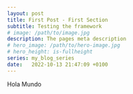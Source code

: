 ```yaml
---
layout: post
title: First Post - First Section
subtitle: Testing the framework
# image: /path/to/image.jpg
description: The pages meta description
# hero_image: /path/to/hero-image.jpg
# hero_height: is-fullheight
series: my_blog_series
date:   2022-10-13 21:47:09 +0100
---
```


Hola Mundo
